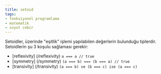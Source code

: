 ```yaml
---
title: setoid
tags:
- fonksiyonel programlama
- matematik
- soyut cebir
---
```


Setoidler, üzerinde "eşitlik" işlemi yapılabilen değerlerin bulunduğu tiplerdir. Setoidlerin şu 3 koşulu sağlaması gerekir:

- [reflexivity] (/reflexivity) ``a === a // true``
- [symmetry] (/symmetry) ``(a === b) === (b === a) // true``
- [transivity] (/transivity) ``(a === b) ve (b === c) ise (a === c)``

